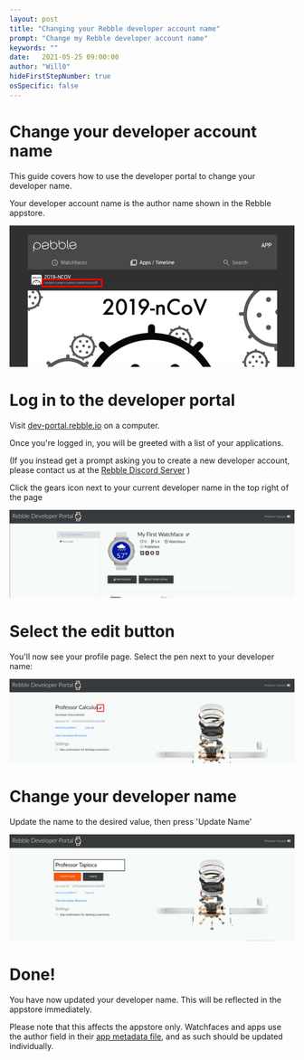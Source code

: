 ```yaml
---
layout: post
title: "Changing your Rebble developer account name"
prompt: "Change my Rebble developer account name"
keywords: ""
date:   2021-05-25 09:00:00
author: "Will0"
hideFirstStepNumber: true
osSpecific: false
---
```


# Change your developer account name

This guide covers how to use the developer portal to change your developer name.

Your developer account name is the author name shown in the Rebble appstore.

![](/images/devportal/authorname.png)


# Log in to the developer portal

Visit [dev-portal.rebble.io](https://dev-portal.rebble.io/) on a computer.

Once you're logged in, you will be greeted with a list of your applications.

(If you instead get a prompt asking you to create a new developer account, please contact us at the [Rebble Discord Server](https://rebble.io/discord) )

Click the gears icon next to your current developer name in the top right of the page

![](/images/devportal/landing.png)


# Select the edit button

You'll now see your profile page. Select the pen next to your developer name:

![](/images/devportal/changenamestart.png)


# Change your developer name

Update the name to the desired value, then press 'Update Name'

![](/images/devportal/changename2.png)


# Done!

You have now updated your developer name. This will be reflected in the appstore immediately.

Please note that this affects the appstore only. Watchfaces and apps use the author field in their [app metadata file](https://developer.rebble.io/developer.pebble.com/guides/tools-and-resources/app-metadata/index.html), and as such should be updated individually.



